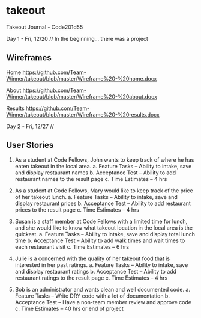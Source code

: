 # takeout
Takeout Journal - Code201d55

Day 1 - Fri, 12/20 // In the beginning... there was a project

## Wireframes
Home  https://github.com/Team-Winner/takeout/blob/master/Wireframe%20-%20home.docx

About  https://github.com/Team-Winner/takeout/blob/master/Wireframe%20-%20about.docx

Results https://github.com/Team-Winner/takeout/blob/master/Wireframe%20-%20results.docx

Day 2 - Fri, 12/27 //

## User Stories

1.	As a student at Code Fellows, John wants to keep track of where he has eaten takeout in the local area.
  a.	Feature Tasks – Ability to intake, save and display restaurant names
  b.	Acceptance Test – Ability to add restaurant names to the result page
  c.	Time Estimates – 4 hrs

2.	As a student at Code Fellows, Mary would like to keep track of the price of her takeout lunch.
  a.	Feature Tasks – Ability to intake, save and display restaurant prices
  b.	Acceptance Test – Ability to add restaurant prices to the result page
  c.	Time Estimates – 4 hrs

3.	Susan is a staff member at Code Fellows with a limited time for lunch, and she would like to know what takeout location in the local area is the quickest.
  a.	Feature Tasks – Ability to intake, save and display total lunch time
  b.	Acceptance Test – Ability to add walk times and wait times to each restaurant visit
  c.	Time Estimates – 6 hrs

4.	Julie is a concerned with the quality of her takeout food that is interested in her past ratings.
  a.	Feature Tasks – Ability to intake, save and display restaurant ratings
  b.	Acceptance Test – Ability to add restaurant ratings to the result page
  c.	Time Estimates – 4 hrs

5.	Bob is an administrator and wants clean and well documented code.
  a.	Feature Tasks – Write DRY code with a lot of documentation
  b.	Acceptance Test – Have a non-team member review and approve code
  c.	Time Estimates – 40 hrs or end of project



